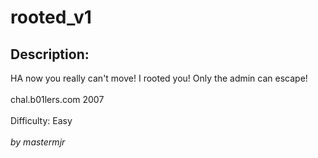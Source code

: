 
# rooted_v1
## Description:
<div class="challenge-description">HA now you really can't move! I rooted you! Only the admin can escape!<br/>
<br/>
chal.b01lers.com 2007<br/>
<br/>
Difficulty: Easy<br/>
<br/>
<i>by mastermjr</i></div>

